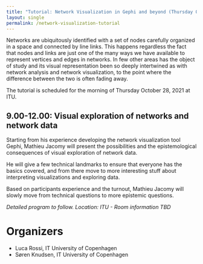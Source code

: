 ```yaml
---
title: "Tutorial: Network Visualization in Gephi and beyond (Thursday October 28)"
layout: single
permalink: /network-visualization-tutorial
---
```

Networks are ubiquitously identified with a set of nodes carefully organized in a space and connected by line links. This happens regardless the fact that nodes and links are just one of the many ways we have available to represent vertices and edges in networks. In few other areas has the object of study and its visual representation been so deeply intertwined as with network analysis and network visualization, to the point where the difference between the two is often fading away. 

The tutorial is scheduled for the morning of Thursday October 28, 2021 at ITU.

## 9.00-12.00: Visual exploration of networks and network data

Starting from his experience developing the network visualization tool Gephi, Mathieu Jacomy will present the possibilities and the epistemological consequences of visual exploration of network data. 

He will give a few technical landmarks to ensure that everyone has the basics covered, and from there move to more interesting stuff about interpreting visualizations and exploring data. 

Based on participants experience and the turnout, Mathieu Jacomy will slowly move from technical questions to more epistemic questions.

*Detailed program to follow. Location: ITU - Room information TBD*

# Organizers
* Luca Rossi, IT University of Copenhagen
* Søren Knudsen, IT University of Copenhagen
